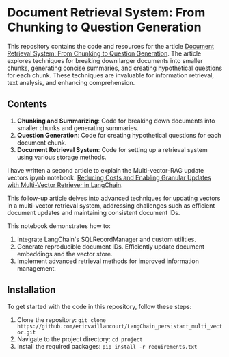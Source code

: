 # Document Retrieval System: From Chunking to Question Generation

This repository contains the code and resources for the article [Document Retrieval System: From Chunking to Question Generation](https://medium.com/@eric_vaillancourt/enough-with-prototyping-time-for-persistent-multi-vector-storage-with-postgresql-in-langchain-8e678738e80d). The article explores techniques for breaking down larger documents into smaller chunks, generating concise summaries, and creating hypothetical questions for each chunk. These techniques are invaluable for information retrieval, text analysis, and enhancing comprehension.

## Contents

1. **Chunking and Summarizing**: Code for breaking down documents into smaller chunks and generating summaries.
2. **Question Generation**: Code for creating hypothetical questions for each document chunk.
3. **Document Retrieval System**: Code for setting up a retrieval system using various storage methods.

I have written a second article to explain the Multi-vector-RAG update vectors.ipynb notebook. 
[Reducing Costs and Enabling Granular Updates with Multi-Vector Retriever in LangChain](https://medium.com/@eric_vaillancourt/reducing-costs-and-enabling-granular-updates-with-multi-vector-retriever-in-langchain-ed35e09c727a).

This follow-up article delves into advanced techniques for updating vectors in a multi-vector retrieval system, addressing challenges such as efficient document updates and maintaining consistent document IDs. 

This notebook demonstrates how to:

1. Integrate LangChain's SQLRecordManager and custom utilities.
2. Generate reproducible document IDs.
Efficiently update document embeddings and the vector store.
3. Implement advanced retrieval methods for improved information management.


## Installation

To get started with the code in this repository, follow these steps:

1. Clone the repository: `git clone https://github.com/ericvaillancourt/LangChain_persistant_multi_vector.git`
2. Navigate to the project directory: `cd project`
3. Install the required packages: `pip install -r requirements.txt`


